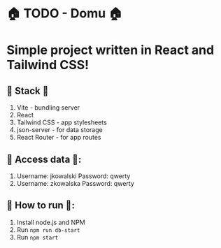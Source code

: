 # 🏠 TODO - Domu 🏠
# Simple project written in React and Tailwind CSS!
## 📱 Stack 📱
   1. Vite - bundling server
   2. React
   3. Tailwind CSS - app stylesheets
   4. json-server - for data storage
   5. React Router - for app routes

## 🤔 Access data 🤔:
1. Username: jkowalski
   Password: qwerty
2. Username: zkowalska
   Password: qwerty

## 📝 How to run 📝:
1) Install node.js and NPM
3) Run `npm run db-start`
4) Run `npm start`
